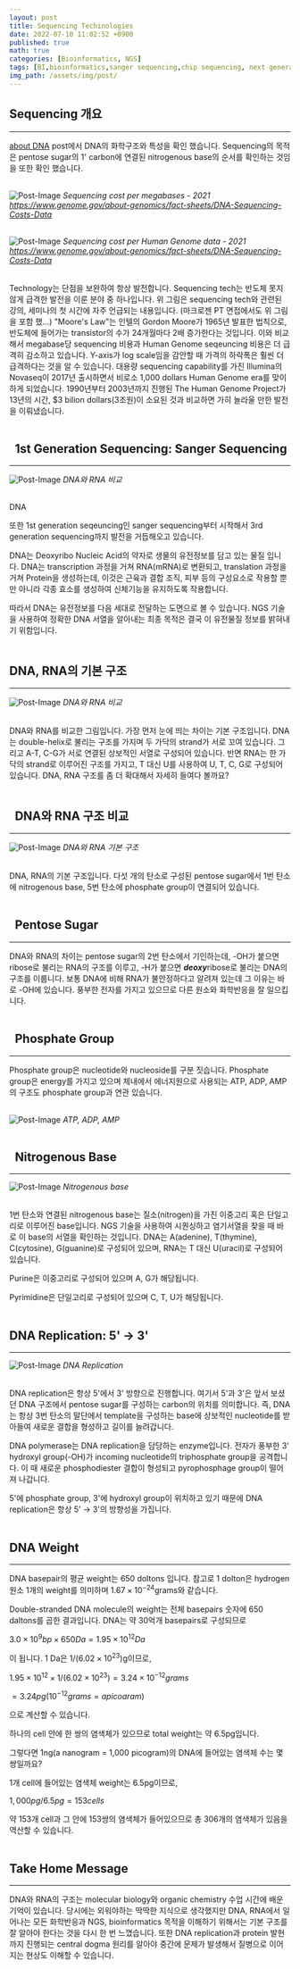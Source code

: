 ```yaml
---
layout: post
title: Sequencing Techinologies
date: 2022-07-10 11:02:52 +0900
published: true
math: true
categories: [Bioinformatics, NGS]
tags: [BI,bioinformatics,sanger sequencing,chip sequencing, next generation sequencing]
img_path: /assets/img/post/
---
```


## Sequencing 개요
***

 [about DNA](https://hubert-bioinformatics.github.io/posts/about_DNA/, "about DNA") post에서 DNA의 화학구조와 특성을 확인 했습니다. Sequencing의 목적은 pentose sugar의 1' carbon에 연결된 nitrogenous base의 순서를 확인하는 것임을 또한 확인 했습니다.
 <br><br>


![Post-Image](SEQUENCING-coseperraw.jpg)
_Sequencing cost per megabases - 2021<br>
https://www.genome.gov/about-genomics/fact-sheets/DNA-Sequencing-Costs-Data_
<br><br>


![Post-Image](SEQUENCING-coseperhuman.jpg)
_Sequencing cost per Human Genome data - 2021<br>
https://www.genome.gov/about-genomics/fact-sheets/DNA-Sequencing-Costs-Data_
<br><br>
 
 
 Technology는 단점을 보완하여 항상 발전합니다. Sequencing tech는 반도체 못지 않게 급격한 발전을 이룬 분야 중 하나입니다. 위 그림은 sequencing tech와 관련된 강의, 세미나의 첫 시간에 자주 언급되는 내용입니다. (마크로젠 PT 면접에서도 위 그림을 포함 했...) "Moore\'s Law"는 인텔의 Gordon Moore가 1965년 발표한 법칙으로, 반도체에 들어가는 transistor의 수가 24개월마다 2배 증가한다는 것입니다. 이와 비교해서 megabase당 sequencing 비용과 Human Genome seqeuncing 비용은 더 급격히 감소하고 있습니다. Y-axis가 log scale임을 감안할 때 가격의 하락폭은 훨씬 더 급격하다는 것을 알 수 있습니다. 대용량 sequencing capability를 가진 Illumina의 Novaseq이 2017년 출시하면서 비로소 1,000 dollars Human Genome era를 맞이하게 되었습니다. 1990년부터 2003년까지 진행된 The Human Genome Project가 13년의 시간, $3 bilion dollars(3조원)이 소요된 것과 비교하면 가히 놀라울 만한 발전을 이뤄냈습니다.
 <br><br>


## &nbsp;&nbsp;1st Generation Sequencing: Sanger Sequencing
***

![Post-Image](DNA-RNA.jpg)
_DNA와 RNA 비교_
<br><br>


 DNA
 
 또한 1st generation seqeuncing인 sanger sequencing부터 시작해서 3rd generation sequencing까지 발전을 거듭해오고 있습니다.

 DNA는 Deoxyribo Nucleic Acid의 약자로 생물의 유전정보를 담고 있는 물질 입니다. DNA는 transcription 과정을 거쳐 RNA(mRNA)로 변환되고, translation 과정을 거쳐 Protein을 생성하는데, 이것은 근육과 결합 조직, 피부 등의 구성요소로 작용할 뿐만 아니라 각종 효소를 생성하여 신체기능을 유지하도록 작용합니다.

 따라서 DNA는 유전정보를 다음 세대로 전달하는 도면으로 볼 수 있습니다. NGS 기술을 사용하여 정확한 DNA 서열을 알아내는 최종 목적은 결국 이 유전물질 정보를 밝혀내기 위함입니다.
 <br><br>


## DNA, RNA의 기본 구조
***

![Post-Image](DNA-RNA.jpg)
_DNA와 RNA 비교_
<br><br>


 DNA와 RNA를 비교한 그림입니다. 가장 먼저 눈에 띄는 차이는 기본 구조입니다. DNA는 double-helix로 불리는 구조를 가지며 두 가닥의 strand가 서로 꼬여 있습니다. 그리고 A-T, C-G가 서로 연결된 상보적인 서열로 구성되어 있습니다. 반면 RNA는 한 가닥의 strand로 이루어진 구조를 가지고, T 대신 U를 사용하여 U, T, C, G로 구성되어 있습니다. DNA, RNA 구조를 좀 더 확대해서 자세히 들여다 볼까요?
 <br><br>


## &nbsp;&nbsp;DNA와 RNA 구조 비교
***

![Post-Image](DNA-structure.jpg)
_DNA와 RNA 기본 구조_
<br><br>

 
 DNA, RNA의 기본 구조입니다. 다섯 개의 탄소로 구성된 pentose sugar에서 1번 탄소에 nitrogenous base, 5번 탄소에 phosphate group이 연결되어 있습니다.
 <br><br>


## &nbsp;&nbsp;Pentose Sugar
***
 
 DNA와 RNA의 차이는 pentose sugar의 2번 탄소에서 기인하는데, -OH가 붙으면 ribose로 불리는 RNA의 구조를 이루고, -H가 붙으면 ***deoxy***ribose로 불리는 DNA의 구조를 이룹니다. 보통 DNA에 비해 RNA가 불안정하다고 알려져 있는데 그 이유는 바로 -OH에 있습니다. 풍부한 전자를 가지고 있으므로 다른 원소와 화학반응을 잘 일으킵니다.
 <br><br>


## &nbsp;&nbsp;Phosphate Group
***

 Phosphate group은 nucleotide와 nucleoside를 구분 짓습니다. Phosphate group은 energy를 가지고 있으며 체내에서 에너지원으로 사용되는 ATP, ADP, AMP의 구조도 phosphate group과 연관 있습니다.
 <br><br>


![Post-Image](DNA-ATP.jpg)
_ATP, ADP, AMP_
<br><br>


## &nbsp;&nbsp;Nitrogenous Base
***
 
![Post-Image](DNA-base.jpg)
_Nitrogenous base_
<br><br>


 1번 탄소와 연결된 nitrogenous base는 질소(nitrogen)을 가진 이중고리 혹은 단일고리로 이루어진 base입니다. NGS 기술을 사용하여 시퀀싱하고 염기서열을 찾을 때 바로 이 base의 서열을 확인하는 것입니다. DNA는 A(adenine), T(thymine), C(cytosine), G(guanine)로 구성되어 있으며, RNA는 T 대신 U(uracil)로 구성되어 있습니다.

 Purine은 이중고리로 구성되어 있으며 A, G가 해당됩니다.

 Pyrimidine은 단일고리로 구성되어 있으며 C, T, U가 해당됩니다.
 <br><br>


## DNA Replication: 5' → 3'
***

![Post-Image](DNA-phosphodiester.jpg)
_DNA Replication_
<br><br>


 DNA replication은 항상 5'에서 3' 방향으로 진행합니다. 여기서 5'과 3'은 앞서 보셨던 DNA 구조에서 pentose sugar를 구성하는 carbon의 위치를 의미합니다. 즉, DNA는 항상 3번 탄소의 말단에서 template을 구성하는 base에 상보적인 nucleotide를 받아들여 새로운 결합을 형성하고 길이를 늘려갑니다.

 DNA polymerase는 DNA replication을 담당하는 enzyme입니다. 전자가 풍부한 3' hydroxyl group(-OH)가 incoming nucleotide의 triphosphate group을 공격합니다. 이 때 새로운 phosphodiester 결합이 형성되고 pyrophosphage group이 떨어져 나갑니다.

 5'에 phosphate group, 3'에 hydroxyl group이 위치하고 있기 때문에 DNA replication은 항상 5' → 3'의 방향성을 가집니다.
 <br><br>


## DNA Weight
***

 DNA basepair의 평균 weight는 650 doltons 입니다. 참고로 1 dolton은 hydrogen 원소 1개의 weight를 의미하며 $1.67 \times 10^{-24}$grams와 같습니다.

 Double-stranded DNA molecule의 weight는 전체 basepairs 숫자에 650 daltons를 곱한 결과입니다. DNA는 약 30억개 basepairs로 구성되므로

 $3.0 \times 10^{9}bp \times 650 Da = 1.95 \times 10^{12} Da$

 이 됩니다. 1 Da은 $1/(6.02 \times 10^{23})$g이므로,
 
 $1.95 \times 10^{12} \times 1/(6.02 \times 10^{23}) = 3.24 \times 10^{-12} grams$

 $= 3.24 pg (10^{-12} grams = a picoaram)$
 
 으로 계산할 수 있습니다.

 하나의 cell 안에 한 쌍의 염색체가 있으므로 total weight는 약 6.5pg입니다.

 그렇다면 1ng(a nanogram = 1,000 picogram)의 DNA에 들어있는 염색체 수는 몇 쌍일까요?

 1개 cell에 들어있는 염색체 weight는 6.5pg이므로,

 $1,000pg / 6.5pg = 153 cells$

 약 153개 cell과 그 안에 153쌍의 염색체가 들어있으므로 총 306개의 염색체가 있음을 역산할 수 있습니다.
 <br><br>


## Take Home Message
***

 DNA와 RNA의 구조는 molecular biology와 organic chemistry 수업 시간에 배운 기억이 있습니다. 당시에는 외워야하는 딱딱한 지식으로 생각했지만 DNA, RNA에서 일어나는 모든 화학반응과 NGS, bioinformatics 목적을 이해하기 위해서는 기본 구조를 잘 알아야 한다는 것을 다시 한 번 느꼈습니다. 또한 DNA replication과 protein 발현까지 진행되는 central dogma 원리를 알아야 중간에 문제가 발생해서 질병으로 이어지는 현상도 이해할 수 있습니다.